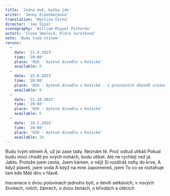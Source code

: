 ```yaml
---
title: 'Jedna dvě, kočka jde'
writer: 'Jenny Erpenbecková'
translation: 'Martina Černá'
director: 'Jan Šípal'
scenography: 'William Miguel Pichardo'
actors: 'Ilona Smolová, Klára Jurečková'
note: 'Budu tvým stínem'
reruns:
  -  
    date: '21.4.2023'
    time: '20:00'
    place: 'H2O - bytové divadlo v Košické'
    available: 0
  -  
    date: '25.6.2023'
    time: '20:00'
    place: 'H2O - bytové divadlo v Košické - z provozních důvodů zrušeno'
    available: 0
  -  
    date: '21.10.2023'
    time: '20:00'
    place: 'H2O - bytové divadlo v Košické'
    available: 6
  -
    date: '18.5.2024'
    time: '20:00'
    place: 'H2O - bytové divadlo v Košické'
    available: 20
---
```


Budu tvým stínem
Á, už jsi zase tady.
Neznám tě.
Proč odtud utíkáš
Pokud budu moci chodit po svých nohách, budu utíkat.
Ale ne rychleji než já.
Jakto.
Protože jsem cesta,
Jsem kámen, o nějž
Si rozdíráš nohy do krve,
A když plaveš, jsem voda
A když na mne zapomeneš, jsem
To co se roztahuje tam kde
Máš díru v hlavě.

Inscenace o dvou polovinách jednoho bytí, o devíti setkáních, v nových životech, rolích, žánrech, o dvou ženách, o křivdách a útěcích

